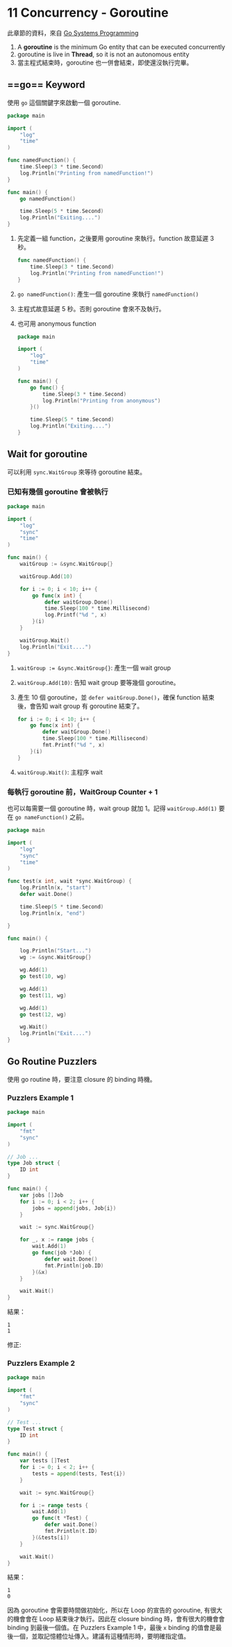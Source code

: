 # 11 Concurrency - Goroutine

此章節的資料，來自 [Go Systems Programming](https://www.packtpub.com/networking-and-servers/go-systems-programming)

1. A **goroutine** is the minimum Go entity that can be executed concurrently
1. goroutine is live in **Thread**, so it is not an autonomous entity
1. 當主程式結束時，goroutine 也一併會結束，即使還沒執行完畢。

## ==go== Keyword

使用 `go` 這個關鍵字來啟動一個 goroutine.

```go {.line-numbers}
package main

import (
    "log"
    "time"
)

func namedFunction() {
    time.Sleep(3 * time.Second)
    log.Println("Printing from namedFunction!")
}

func main() {
    go namedFunction()

    time.Sleep(5 * time.Second)
    log.Println("Exiting....")
}
```

1. 先定義一組 function，之後要用 goroutine 來執行。function 故意延遲 3 秒。

    ```go {.line-numbers}
    func namedFunction() {
        time.Sleep(3 * time.Second)
        log.Println("Printing from namedFunction!")
    }
    ```

1. `go namedFunction()`: 產生一個 goroutine 來執行 `namedFunction()`
1. 主程式故意延遲 5 秒。否則 goroutine 會來不及執行。
1. 也可用 anonymous function

    ```go {.line-numbers}
    package main

    import (
        "log"
        "time"
    )

    func main() {
        go func() {
            time.Sleep(3 * time.Second)
            log.Println("Printing from anonymous")
        }()

        time.Sleep(5 * time.Second)
        log.Println("Exiting....")
    }
    ```

## Wait for goroutine

可以利用 `sync.WaitGroup` 來等待 goroutine 結束。

### 已知有幾個 goroutine 會被執行

```go {.line-numbers}
package main

import (
    "log"
    "sync"
    "time"
)

func main() {
    waitGroup := &sync.WaitGroup{}

    waitGroup.Add(10)

    for i := 0; i < 10; i++ {
        go func(x int) {
            defer waitGroup.Done()
            time.Sleep(100 * time.Millisecond)
            log.Printf("%d ", x)
        }(i)
    }

    waitGroup.Wait()
    log.Println("Exit....")
}
```

1. `waitGroup := &sync.WaitGroup{}`: 產生一個 wait group
1. `waitGroup.Add(10)`: 告知 wait group 要等幾個 goroutine。
1. 產生 10 個 goroutine，並 `defer waitGroup.Done()`，確保 function 結束後，會告知 wait group 有 goroutine 結束了。

    ```go {.line-numbers}
    for i := 0; i < 10; i++ {
        go func(x int) {
            defer waitGroup.Done()
            time.Sleep(100 * time.Millisecond)
            fmt.Printf("%d ", x)
        }(i)
    }
    ```

1. `waitGroup.Wait()`: 主程序 wait

### 每執行 goroutine 前，WaitGroup Counter + 1

也可以每需要一個 goroutine 時，wait group 就加 1。記得 `waitGroup.Add(1)` 要在 `go nameFunction()` 之前。

```go {.line-numbers}
package main

import (
    "log"
    "sync"
    "time"
)

func test(x int, wait *sync.WaitGroup) {
    log.Println(x, "start")
    defer wait.Done()

    time.Sleep(5 * time.Second)
    log.Println(x, "end")

}

func main() {

    log.Println("Start...")
    wg := &sync.WaitGroup{}

    wg.Add(1)
    go test(10, wg)

    wg.Add(1)
    go test(11, wg)

    wg.Add(1)
    go test(12, wg)

    wg.Wait()
    log.Println("Exit....")
}
```

## Go Routine Puzzlers

使用 go routine 時，要注意 closure 的 binding 時機。

### Puzzlers Example 1

```go {.line-numbers}
package main

import (
    "fmt"
    "sync"
)

// Job ...
type Job struct {
    ID int
}

func main() {
    var jobs []Job
    for i := 0; i < 2; i++ {
        jobs = append(jobs, Job{i})
    }

    wait := sync.WaitGroup{}

    for _, x := range jobs {
        wait.Add(1)
        go func(job *Job) {
            defer wait.Done()
            fmt.Println(job.ID)
        }(&x)
    }

    wait.Wait()
}
```

結果：

```text
1
1
```

修正:

### Puzzlers Example 2

```go {.line-numbers}
package main

import (
    "fmt"
    "sync"
)

// Test ...
type Test struct {
    ID int
}

func main() {
    var tests []Test
    for i := 0; i < 2; i++ {
        tests = append(tests, Test{i})
    }

    wait := sync.WaitGroup{}

    for i := range tests {
        wait.Add(1)
        go func(t *Test) {
            defer wait.Done()
            fmt.Println(t.ID)
        }(&tests[i])
    }

    wait.Wait()
}
```

結果：

```text
1
0
```

因為 goroutine 會需要時間做初始化，所以在 Loop 的宣告的 goroutine, 有很大的機會會在 Loop 結束後才執行。因此在 closure binding 時，會有很大的機會會 binding 到最後一個值。在 Puzzlers Example 1 中，最後 `x` binding 的值會是最後一個，並取記憶體位址傳入。建議有這種情形時，要明確指定值。
